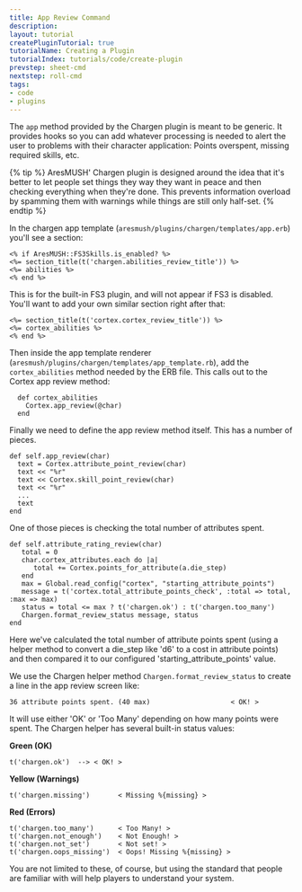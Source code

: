 ```yaml
---
title: App Review Command
description:
layout: tutorial
createPluginTutorial: true
tutorialName: Creating a Plugin
tutorialIndex: tutorials/code/create-plugin
prevstep: sheet-cmd
nextstep: roll-cmd
tags: 
- code
- plugins
---
```


The `app` method provided by the Chargen plugin is meant to be generic.  It provides hooks so you can add whatever processing is needed to alert the user to problems with their character application: Points overspent, missing required skills, etc.

{% tip %} 
AresMUSH' Chargen plugin is designed around the idea that it's better to let people set things they way they want in peace and then checking everything when they're done.  This prevents information overload by spamming them with warnings while things are still only half-set.
{% endtip %}

In the chargen app template (`aresmush/plugins/chargen/templates/app.erb`) you'll see a section:

    <% if AresMUSH::FS3Skills.is_enabled? %>
    <%= section_title(t('chargen.abilities_review_title')) %>
    <%= abilities %>      
    <% end %>

This is for the built-in FS3 plugin, and will not appear if FS3 is disabled.  You'll want to add your own similar section right after that:

    <%= section_title(t('cortex.cortex_review_title')) %>
    <%= cortex_abilities %>      
    <% end %>

Then inside the app template renderer (`aresmush/plugins/chargen/templates/app_template.rb`), add the `cortex_abilities` method needed by the ERB file.  This calls out to the Cortex app review method:

      def cortex_abilities
        Cortex.app_review(@char)
      end

Finally we need to define the app review method itself.  This has a number of pieces.  

    def self.app_review(char)
      text = Cortex.attribute_point_review(char)
      text << "%r"
      text << Cortex.skill_point_review(char)
      text << "%r"
      ...
      text
    end

One of those pieces is checking the total number of attributes spent.

    def self.attribute_rating_review(char)
       total = 0
       char.cortex_attributes.each do |a|
          total += Cortex.points_for_attribute(a.die_step)
       end
       max = Global.read_config("cortex", "starting_attribute_points")
       message = t('cortex.total_attribute_points_check', :total => total, :max => max)
       status = total <= max ? t('chargen.ok') : t('chargen.too_many')
       Chargen.format_review_status message, status
    end

Here we've calculated the total number of attribute points spent (using a helper method to convert a die_step like 'd6' to a cost in attribute points) and then compared it to our configured 'starting_attribute_points' value.  

We use the Chargen helper method `Chargen.format_review_status` to create a line in the app review screen like:

    36 attribute points spent. (40 max)                    < OK! >

It will use either 'OK' or 'Too Many' depending on how many points were spent.  The Chargen helper has several built-in status values:

**Green (OK)**

    t('chargen.ok')  --> < OK! >

**Yellow (Warnings)**

    t('chargen.missing')       < Missing %{missing} >

**Red (Errors)**

    t('chargen.too_many')      < Too Many! >
    t('chargen.not_enough')    < Not Enough! >
    t('chargen.not_set')       < Not set! >
    t('chargen.oops_missing')  < Oops! Missing %{missing} >

You are not limited to these, of course, but using the standard that people are familiar with will help players to understand your system.